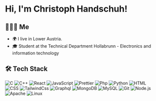 # Hi, I'm Christoph Handschuh!

## 👨🏻‍💻  Me
- 🌍 I live in Lower Austria.
- 🎓 Student at the Technical Department Hollabrunn - Electronics and information technology

## 🛠 Tech Stack

![C](https://img.shields.io/badge/-C-000?&logo=C&style=flat-square)
![C++](https://img.shields.io/badge/-Cpp-000?&logo=C%2B%2B&style=flat-square)
![React](https://img.shields.io/badge/-React-000?&logo=React&style=flat-square)
![JavaScript](https://img.shields.io/badge/-JavaScript-000?logo=JavaScript&style=flat-square)
![Prettier](https://img.shields.io/badge/-Prettier-000?&logo=Prettier&style=flat-square)
![Php](https://img.shields.io/badge/-PHP-000?&logo=PHP&style=flat-square)
![Python](https://img.shields.io/badge/-Python-000?&logo=Python&style=flat-square)
![HTML](https://img.shields.io/badge/-HTML-000?&logo=HTML5&style=flat-square)
![CSS](https://img.shields.io/badge/-CSS-000?&logo=CSS3&style=flat-square)
![TailwindCss](https://img.shields.io/badge/-Tailwind%20CSS-000?&logo=Tailwind%20CSS&style=flat-square)
![Graphql](https://img.shields.io/badge/-Graphql-000?&logo=Graphql&style=flat-square)
![MongoDB](https://img.shields.io/badge/-MongoDB-000?&logo=mongodb&style=flat-square)
![MySQL](https://img.shields.io/badge/-MySQL-000?&logo=mysql&logoColor=FFFFFF&style=flat-square)
![Git](https://img.shields.io/badge/-Git-000?&logo=git&style=flat-square)
![Node.js](https://img.shields.io/badge/-Node.js-000?&logo=node.js&style=flat-square)
![Apache](https://img.shields.io/badge/-Apache-000?&logo=Apache&style=flat-square)
![Linux](https://img.shields.io/badge/-Linux-000?&logo=Linux&style=flat-square)
